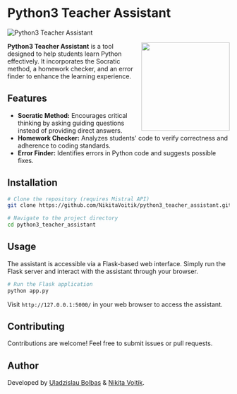 # Python3 Teacher Assistant

![Python3 Teacher Assistant](https://img.shields.io/badge/Python-3.x-blue)

<img align="right" src="https://media1.giphy.com/media/v1.Y2lkPTc5MGI3NjExMHFnamx0cDRzanpnYW5vNzNnMHZxeDN1cnRianR3NHAyYnptNnMzZSZlcD12MV9pbnRlcm5hbF9naWZfYnlfaWQmY3Q9Zw/PzrPi0UVzgYHm/giphy.gif" width='200'/>

**Python3 Teacher Assistant** is a tool designed to help students learn Python effectively. It incorporates the Socratic method, a homework checker, and an error finder to enhance the learning experience.

## Features

- **Socratic Method:** Encourages critical thinking by asking guiding questions instead of providing direct answers.
- **Homework Checker:** Analyzes students' code to verify correctness and adherence to coding standards.
- **Error Finder:** Identifies errors in Python code and suggests possible fixes.

## Installation

```sh
# Clone the repository (requires Mistral API)
git clone https://github.com/NikitaVoitik/python3_teacher_assistant.git

# Navigate to the project directory
cd python3_teacher_assistant
```

## Usage

The assistant is accessible via a Flask-based web interface. Simply run the Flask server and interact with the assistant through your browser.

```sh
# Run the Flask application
python app.py
```

Visit `http://127.0.0.1:5000/` in your web browser to access the assistant.

## Contributing

Contributions are welcome! Feel free to submit issues or pull requests.

## Author

Developed by
[Uladzislau Bolbas](https://github.com/b0lbas) & 
[Nikita Voitik](https://github.com/NikitaVoitik).

